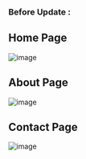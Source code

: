 ### Before Update :

## Home Page
![image](https://user-images.githubusercontent.com/113786234/235172045-d33140d6-6169-4e50-8cf4-a0bb7ed7e8e6.png)

## About Page
![image](https://user-images.githubusercontent.com/113786234/235173293-f55c673e-40dd-413a-8260-7de7c5c1bde6.png)

## Contact Page
![image](https://user-images.githubusercontent.com/113786234/235173435-d1388b8f-be4a-47cd-9592-1c7202e6aca0.png)

